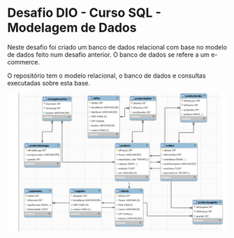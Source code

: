 # Desafio DIO - Curso SQL - Modelagem de Dados

Neste desafio foi criado um banco de dados relacional com base no modelo de dados feito num desafio anterior. O banco de dados se refere a um e-commerce.

O repositório tem o modelo relacional, o banco de dados e consultas executadas sobre esta base.

![DIO](modelo_ecommerce.jpg)
